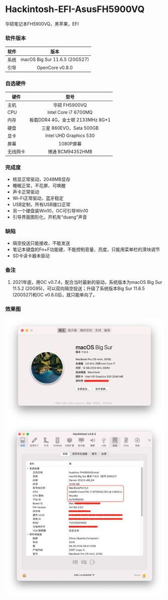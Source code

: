 # Hackintosh-EFI-AsusFH5900VQ
 华硕笔记本FH5900VQ，黑苹果，EFI

### 软件版本
| 软件 | 版本 |
| --- | :--: |
| 系统 | macOS Big Sur 11.6.5 (20G527) |
| 引导 | OpenCore v0.8.0 |

### 自选硬件
|   硬件    |   型号  |
| -------- | :----: |
| 主机 | 华硕 FH5900VQ |
| CPU | Intel Core i7 6700MQ |
| 内存 | 板载DDR4 4G，金士顿 2133MHz 8G*1 |
| 硬盘 | 三星 860EVO，Sata 500GB |
| 显卡 | Intel UHD Graphics 530 |
| 屏幕 | 1080P屏幕 |
| 无线网卡 | 博通 BCM94352HMB |

### 完成度
+ 核显正常驱动，2048MB显存
+ 睡眠正常，不花屏、可唤醒
+ 声卡正常驱动
+ Wi-Fi正常驱动，蓝牙稳定
+ USB定制，所有USB接口正常
+ 另一个硬盘装Win10，OC可引导Win10
+ 引导界面图形化，开机有“duang”声音

### 缺陷
+ 隔空投送只能接收，不能发送
+ 笔记本键盘的Fn+F功能键，不能控制音量、亮度，只能用菜单栏的滑块调节
+ SD卡读卡器未驱动

### 备注
1. 2021年底，用OC v0.7.4，配合当时最新的驱动，系统版本为macOS Big Sur 11.5.2 (20G95)，可以双向隔空投送；升级了系统版本Big Sur 11.6.5 (20G527)和OC v0.8.0后，就只能单向了。

### 效果图
![关于本机.png](https://github.com/demon3434/Hackintosh-EFI-AsusFH5900VQ/blob/main/OpenCore%20v0.8.0%20%26%20macOS%20Big%20Sur%2011.6.5%20(20G527)%20%26%20BCM94352HMB/1.%E5%85%B3%E4%BA%8E%E6%9C%AC%E6%9C%BA.png "关于本机")
![Hackintool系统信息.png](https://github.com/demon3434/Hackintosh-EFI-AsusFH5900VQ/blob/main/OpenCore%20v0.8.0%20%26%20macOS%20Big%20Sur%2011.6.5%20(20G527)%20%26%20BCM94352HMB/2.Hackintool%E7%B3%BB%E7%BB%9F%E4%BF%A1%E6%81%AF.png "Hackintool系统信息")
